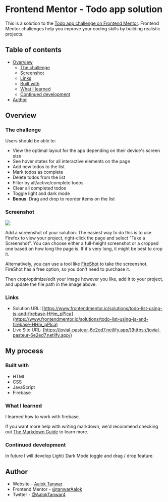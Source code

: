 # Frontend Mentor - Todo app solution

This is a solution to the [Todo app challenge on Frontend Mentor](https://www.frontendmentor.io/challenges/todo-app-Su1_KokOW). Frontend Mentor challenges help you improve your coding skills by building realistic projects. 

## Table of contents

- [Overview](#overview)
  - [The challenge](#the-challenge)
  - [Screenshot](#screenshot)
  - [Links](#links)
  - [Built with](#built-with)
  - [What I learned](#what-i-learned)
  - [Continued development](#continued-development)
- [Author](#author)


## Overview

### The challenge

Users should be able to:

- View the optimal layout for the app depending on their device's screen size
- See hover states for all interactive elements on the page
- Add new todos to the list
- Mark todos as complete
- Delete todos from the list
- Filter by all/active/complete todos
- Clear all completed todos
- Toggle light and dark mode
- **Bonus**: Drag and drop to reorder items on the list

### Screenshot

![](./screenshot.jpg)

Add a screenshot of your solution. The easiest way to do this is to use Firefox to view your project, right-click the page and select "Take a Screenshot". You can choose either a full-height screenshot or a cropped one based on how long the page is. If it's very long, it might be best to crop it.

Alternatively, you can use a tool like [FireShot](https://getfireshot.com/) to take the screenshot. FireShot has a free option, so you don't need to purchase it. 

Then crop/optimize/edit your image however you like, add it to your project, and update the file path in the image above.


### Links

- Solution URL: [https://www.frontendmentor.io/solutions/todo-list-using-js-and-firebase-HHm_pPIca](https://www.frontendmentor.io/solutions/todo-list-using-js-and-firebase-HHm_pPIca)
- Live Site URL: [https://jovial-pasteur-6e2ed7.netlify.app/](https://jovial-pasteur-6e2ed7.netlify.app/)

## My process

### Built with

- HTML
- CSS 
- JavaScript
- Firebase


### What I learned

I learned how to work with firebase.


If you want more help with writing markdown, we'd recommend checking out [The Markdown Guide](https://www.markdownguide.org/) to learn more.


### Continued development

In future I will develop Light/ Dark Mode toggle and drag / drop feature.



## Author

- Website - [Aalok Tanwar](https://www.your-site.com)
- Frontend Mentor - [@tanwarAalok](https://www.frontendmentor.io/profile/tanwarAalok)
- Twitter - [@AalokTanwar4](https://twitter.com/AalokTanwar4)




